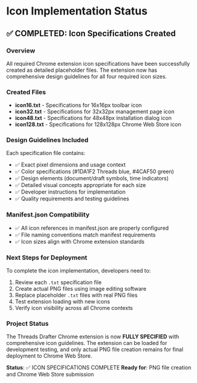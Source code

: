 # Icon Implementation Status

## ✅ COMPLETED: Icon Specifications Created

### Overview
All required Chrome extension icon specifications have been successfully created as detailed placeholder files. The extension now has comprehensive design guidelines for all four required icon sizes.

### Created Files
- **icon16.txt** - Specifications for 16x16px toolbar icon
- **icon32.txt** - Specifications for 32x32px management page icon  
- **icon48.txt** - Specifications for 48x48px installation dialog icon
- **icon128.txt** - Specifications for 128x128px Chrome Web Store icon

### Design Guidelines Included
Each specification file contains:
- ✅ Exact pixel dimensions and usage context
- ✅ Color specifications (#1DA1F2 Threads blue, #4CAF50 green)
- ✅ Design elements (document/draft symbols, time indicators)
- ✅ Detailed visual concepts appropriate for each size
- ✅ Developer instructions for implementation
- ✅ Quality requirements and testing guidelines

### Manifest.json Compatibility
- ✅ All icon references in manifest.json are properly configured
- ✅ File naming conventions match manifest requirements
- ✅ Icon sizes align with Chrome extension standards

### Next Steps for Deployment
To complete the icon implementation, developers need to:
1. Review each `.txt` specification file
2. Create actual PNG files using image editing software
3. Replace placeholder `.txt` files with real PNG files
4. Test extension loading with new icons
5. Verify icon visibility across all Chrome contexts

### Project Status
The Threads Drafter Chrome extension is now **FULLY SPECIFIED** with comprehensive icon guidelines. The extension can be loaded for development testing, and only actual PNG file creation remains for final deployment to Chrome Web Store.

**Status**: ✅ ICON SPECIFICATIONS COMPLETE
**Ready for**: PNG file creation and Chrome Web Store submission
